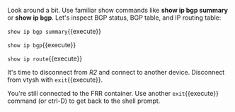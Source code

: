Look around a bit. Use familiar show commands like **show ip bgp summary** or **show ip bgp**. Let's inspect BGP status, BGP table, and IP routing table:

`show ip bgp summary`{{execute}}

`show ip bgp`{{execute}}

`show ip route`{{execute}}

It's time to disconnect from *R2* and connect to another device. 
Disconnect from vtysh with `exit`{{execute}}.

You're still connected to the FRR container. Use another `exit`{{execute}} command (or ctrl-D) to get back to the shell prompt.


